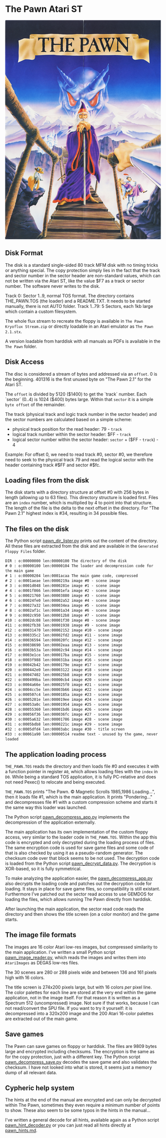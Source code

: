 # The Pawn Atari ST

![The Pawn Poster](pawn_poster.png)

## Disk Format

The disk is a standard single-sided 80 track MFM disk with no timing tricks or anything special. The copy protection simply lies in the fact that the track and sector number in the sector header are non-standard values, which can not be written via the Atari ST, like the value $F7 as a track or sector number. The software never writes to the disk.

Track 0: Sector 1..9, normal TOS format. The directory contains THE_PAWN.TOS (the loader) and a README.TXT. It needs to be started manually, there is not AUTO folder.
Track 1..79: 5 Sectors, each 1kb large which contain a custom filesystem.

The whole flux stream to recreate the floppy is available in `The Pawn Kryoflux Stream.zip` or directly loadable in an Atari emulator as `The Pawn 2.1.stx`.

A version loadable from harddisk with all manuals as PDFs is available in the `The Pawn` folder.


## Disk Access

The disc is considered a stream of bytes and addressed via an `offset`. 0 is the beginning. 401316 is the first unused byte on "The Pawn 2.1" for the Atari ST.

The `offset` is divided by 5120 ($1400) to get the `track` number. Each `sector` (0..4) is 1024 ($400) bytes large. Within that `sector` it is a simple `byte offset` of the remainder.

The track (physical track and logic track number in the sector header) and the sector numbers are calculated based on a simple scheme:

- physical track position for the read header: 79 - `track`
- logical track number within the sector header: $FF - `track`
- logical sector number within the sector header: `sector` + ($FF - `track`) - 4

Example:
For offset 0, we need to read track #0, sector #0, we therefore need to seek to the physical track 79 and read the logical sector with the header containing track #$FF and  sector #$fc.


## Loading files from the disk

The disk starts with a directory structure at offset #0 with 256 bytes in length (allowing up to 63 files). This directory structure is loaded first. Files are an `index` number, which is multiplied by 4 to point into that structure. The length of the file is the delta to the next offset in the directory. For "The Pawn 2.1" highest index is #34, resulting in 34 possible files.


## The files on the disk

The Python script [pawn_dir_lister.py](pawn_dir_lister.py) prints out the content of the directory. All these files are extracted from the disk and are available in the `Generated Floppy Files` folder.

	DIR : o:00000000 len:00000100 The directory of the disk
	# 0 : o:00000100 len:00000104 The loader and decompression code for the main game
	# 1 : o:00000204 len:0001acaa The main game code, compressed
	# 2 : o:0001aeae len:0000219a image #0 - scene image
	# 3 : o:0001d048 len:0000281e image #1 - scene image
	# 4 : o:0001f866 len:00001efa image #2 - scene image
	# 5 : o:00021760 len:00003880 image #3 - scene image
	# 6 : o:00024fe0 len:00002a52 image #4 - scene image
	# 7 : o:00027a32 len:000034ea image #5 - scene image
	# 8 : o:0002af1c len:00001a34 image #6 - scene image
	# 9 : o:0002c950 len:000012b8 image #7 - scene image
	#10 : o:0002dc08 len:00001f30 image #8 - scene image
	#11 : o:0002fb38 len:00001938 image #9 - scene image
	#12 : o:00031470 len:00002152 image #10 - scene image
	#13 : o:000335c2 len:00002fd2 image #11 - scene image
	#14 : o:00036594 len:000020fc image #12 - scene image
	#15 : o:00038690 len:00002eaa image #13 - scene image
	#16 : o:0003b53a len:00002c94 image #14 - scene image
	#17 : o:0003e1ce len:000017ba image #15 - scene image
	#18 : o:0003f988 len:000031ba image #16 - scene image
	#19 : o:00042b42 len:0000179e image #17 - scene image
	#20 : o:000442e0 len:00003122 image #18 - scene image
	#21 : o:00047402 len:000025b8 image #19 - scene image
	#22 : o:000499ba len:00000cb4 image #20 - scene image
	#23 : o:0004a66e len:000025f0 image #21 - scene image
	#24 : o:0004cc5e len:00003b66 image #22 - scene image
	#25 : o:000507c4 len:0000185a image #23 - scene image
	#26 : o:0005201e len:000019ee image #24 - scene image
	#27 : o:00053a0c len:00001954 image #25 - scene image
	#28 : o:00055360 len:00001bd6 image #26 - scene image
	#29 : o:00056f36 len:000036fc image #27 - scene image
	#30 : o:0005a632 len:00001786 image #28 - scene image
	#31 : o:0005bdb8 len:0000221c image #29 - scene image
	#32 : o:0005dfd4 len:00003abc image #30 - title screen
	#33 : o:00061a90 len:00000514 readme text - unused by the game, never loaded


## The application loading process

`THE_PAWN.TOS` reads the directory and then loads file #0 and executes it with a function pointer in register `A0`, which allows loading files with the `index` in `D0`. While being a standard TOS application, it is fully PC-relative and does not need Pexec() to relocate and being executed.

`THE_PAWN.TOS` prints "The Pawn. © Magnetic Scrolls 1985,1986 Loading...", then it loads file #1, which is the main application. It prints "Pondering..." and decompresses file #1 with a custom compression scheme and starts it the same way this loader was launched.

The Python script [pawn_decompress_app.py](pawn_decompress_app.py) implements the decompression of the application externally.

The main application has its own implementation of the custom floppy access, very similar to the loader code in `THE_PAWN.TOS`. Within the app this code is encrypted and only decrypted during the loading process of files. The same encryption code is used for save game files and some code of that is also checked by using it as a pseudo-random generator. The checksum code over that block seems to be not used. The decryption code is loaded from the Python script [pawn_decrypt_data.py](pawn_decrypt_data.py). The decryption is XOR-based, so it is fully symmetrical.

To make analyzing the application easier, the [pawn_decompress_app.py](pawn_decompress_app.py) also decrypts the loading code and patches out the decryption code for loading. It stays in place for save game files, so compatibility is still existant. Furthermore I've patched out the sector read access to use GEMDOS for loading the files, which allows running The Pawn directly from harddisk.

After launching the main application, the sector read code reads the directory and then shows the title screen (on a color monitor) and the game starts.

## The image file formats

The images are 16 color Atari low-res images, but compressed similarity to the main application. I've written a small Python script [pawn_image_reader.py](pawn_image_reader.py), which reads the images and writes them into `AtariImages` as DEGAS low-res files.

The 30 scenes are 280 or 288 pixels wide and between 136 and 161 pixels high with 16 colors.

The title screen is 274x200 pixels large, but with 16 colors _per_ pixel line. The color palettes for each line are stored at the very end within the game application, not in the image itself. For that reason it is written as a Spectrum 512 (uncompressed) image. Not sure if that works, because I can not read/convert the SPU file. If you want to try it yourself: it is decompressed into a 320x200 image and the 200 Atari 16-color palettes are extracted out of the main game.

## Save games

The Pawn can save games on floppy or harddisk. The files are 9809 bytes large and encrypted including checksums. The encryption is the same as for the copy protection, just with a different key. The Python script [pawn_decompress_save.py](pawn_decompress_save.py) decodes the save game and also validates the checksum. I have not looked into what is stored, it seems just a memory dump of all relevant data.

## Cypheric help system

The hints at the end of the manual are encrypted and can only be decrypted within The Pawn, sometimes they even require a minimum number of points to show. These also seem to be some typos in the hints in the manual…

I've written a general decode for all hints, available again as a Python script [pawn_hint_decoder.py](pawn_hint_decoder.py) or you can just read all hints directly at [pawn_hints.md](pawn_hints.md).
